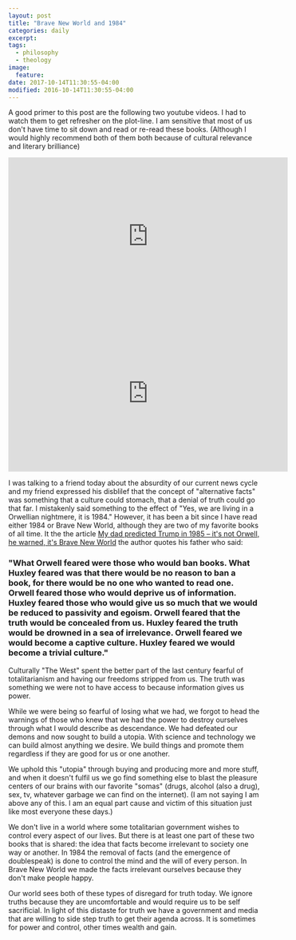 ```yaml
---
layout: post
title: "Brave New World and 1984"
categories: daily
excerpt:
tags:
  - philosophy
  - theology
image:
  feature:
date: 2017-10-14T11:30:55-04:00
modified: 2016-10-14T11:30:55-04:00
---
```


A good primer to this post are the following two youtube videos. I had to watch them to get refresher on the plot-line. I am sensitive that most of us don't have time to sit down and read or re-read these books. (Although I would highly recommend both of them both because of cultural relevance and literary brilliance)

<iframe width="560" height="315" src="https://www.youtube.com/embed/raqVySPrDUE" frameborder="0" allowfullscreen></iframe>

<iframe width="560" height="315" src="https://www.youtube.com/embed/h9JIKngJnCU" frameborder="0" allowfullscreen></iframe>


I was talking to a friend today about the absurdity of our current news cycle and my friend expressed his disblilef that the concept of "alternative facts" was something that a culture could stomach, that a denial of truth could go that far. I mistakenly said something to the effect of "Yes, we are living in a Orwellian nightmere, it is 1984." However, it has been a bit since I have read either 1984 or Brave New World, although they are two of my favorite books of all time. It the the article [My dad predicted Trump in 1985 – it's not Orwell, he warned, it's Brave New World](https://www.theguardian.com/media/2017/feb/02/amusing-ourselves-to-death-neil-postman-trump-orwell-huxley) the author quotes his father who said: 

### "What Orwell feared were those who would ban books. What Huxley feared was that there would be no reason to ban a book, for there would be no one who wanted to read one. Orwell feared those who would deprive us of information. Huxley feared those who would give us so much that we would be reduced to passivity and egoism. Orwell feared that the truth would be concealed from us. Huxley feared the truth would be drowned in a sea of irrelevance. Orwell feared we would become a captive culture. Huxley feared we would become a trivial culture."

Culturally "The West" spent the better part of the last century fearful of totalitarianism and having our freedoms stripped from us. The truth was something we were not to have access to because information gives us power. 

While we were being so fearful of losing what we had, we forgot to head the warnings of those who knew that we had the power to destroy ourselves through what I would describe as descendance. We had defeated our demons and now sought to build a utopia. With science and technology we can build almost anything we desire. We build things and promote them regardless if they are good for us or one another. 

We uphold this "utopia" through buying and producing more and more stuff, and when it doesn't fulfil us we go find something else to blast the pleasure centers of our brains with our favorite "somas" (drugs, alcohol (also a drug), sex, tv, whatever garbage we can find on the internet). (I am not saying I am above any of this. I am an equal part cause and victim of this situation just like most everyone these days.) 

We don't live in a world where some totalitarian government wishes to control every aspect of our lives. But there is at least one part of these two books that is shared: the idea that facts become irrelevant to society one way or another. In 1984 the removal of facts (and the emergence of doublespeak) is done to control the mind and the will of every person. In Brave New World we made the facts irrelevant ourselves because they don't make people happy. 

Our world sees both of these types of disregard for truth today. We ignore truths because they are uncomfortable and would require us to be self sacrificial. In light of this distaste for truth we have a government and media that are willing to side step truth to get their agenda across. It is sometimes for power and control, other times wealth and gain.







